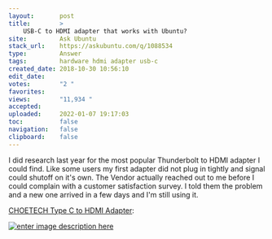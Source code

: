 ```yaml
---
layout:       post
title:        >
    USB-C to HDMI adapter that works with Ubuntu?
site:         Ask Ubuntu
stack_url:    https://askubuntu.com/q/1088534
type:         Answer
tags:         hardware hdmi adapter usb-c
created_date: 2018-10-30 10:56:10
edit_date:    
votes:        "2 "
favorites:    
views:        "11,934 "
accepted:     
uploaded:     2022-01-07 19:17:03
toc:          false
navigation:   false
clipboard:    false
---
```


I did research last year for the most popular Thunderbolt to HDMI adapter I could find. Like some users my first adapter did not plug in tightly and signal could shutoff on it's own. The Vendor actually reached out to me before I could complain with a customer satisfaction survey. I told them the problem and a new one arrived in a few days and I'm still using it.

[CHOETECH Type C to HDMI Adapter][1]:

[![enter image description here][2]][2]


  [1]: https://www.amazon.com/Adapter-CHOETECH-Thunderbolt-Compatible-MacBook/dp/B071DGKBYP/ref=sr_1_4?ie=UTF8&qid=1540896825&sr=8-4&keywords=choetech%20usb%20c%20to%20hdmi
  [2]: https://i.stack.imgur.com/r2L9bm.jpg
